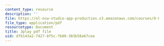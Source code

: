 ```yaml
---
content_type: resource
description: ''
file: https://ol-ocw-studio-app-production.s3.amazonaws.com/courses/9-00sc-introduction-to-psychology-fall-2011/dfb143a274278f5c7b89383b58a67cea_kD3CswjYb2E.pdf
file_type: application/pdf
resourcetype: Document
title: 3play pdf file
uid: dfb143a2-7427-8f5c-7b89-383b58a67cea
---
```


